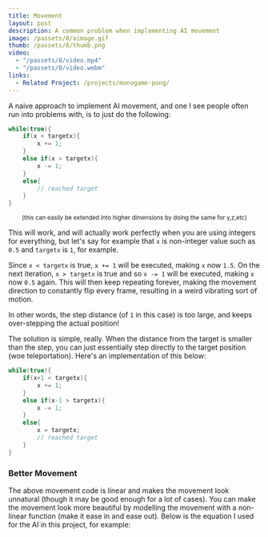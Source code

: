 ```yaml
---
title: Movement
layout: post
description: A common problem when implementing AI movement
image: /passets/8/aimage.gif
thumb: /passets/8/thumb.png
video:
  - "/passets/8/video.mp4"
  - "/passets/8/video.webm"
links:
  - Related Project: /projects/monogame-pong/
---
```


A naive approach to implement AI movement, and one I see people often run into problems with, is to just do the following:

```csharp
while(true){
    if(x < targetx){
        x += 1;
    }
    else if(x > targetx){
        x -= 1;
    }
    else{
        // reached target
    }
}
```
<center><small>(this can easily be extended into higher dimensions by doing the same for y,z,etc)</small></center>

This will work, and will actually work perfectly when you are using integers for everything, but let's say for example that `x` is non-integer value such as `0.5` and `targetx` is `1`, for example.

Since `x < targetx` is true, `x += 1` will be executed, making `x` now `1.5`. On the next iteration, `x > targetx` is true and so `x -= 1` will be executed, making `x` now `0.5` again. This will then keep repeating forever, making the movement direction to constantly flip every frame, resulting in a weird vibrating sort of motion.

In other words, the step distance (of `1` in this case) is too large, and keeps over-stepping the actual position!

The solution is simple, really. When the distance from the target is smaller than the step, you can just essentially step directly to the target position (woe teleportation). Here's an implementation of this below:

```csharp
while(true){
    if(x+1 < targetx){
        x += 1;
    }
    else if(x-1 > targetx){
        x -= 1;
    }
    else{
        x = targetx;
        // reached target
    }
}
```

### Better Movement

The above movement code is linear and makes the movement look unnatural (though it may be good enough for a lot of cases). You can make the movement look more beautiful by modelling the movement with a non-linear function (make it ease in and ease out). Below is the equation I used for the AI in this project, for example: